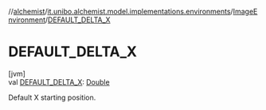 //[alchemist](../../../index.md)/[it.unibo.alchemist.model.implementations.environments](../index.md)/[ImageEnvironment](index.md)/[DEFAULT_DELTA_X](-d-e-f-a-u-l-t_-d-e-l-t-a_-x.md)

# DEFAULT_DELTA_X

[jvm]\
val [DEFAULT_DELTA_X](-d-e-f-a-u-l-t_-d-e-l-t-a_-x.md): [Double](https://kotlinlang.org/api/latest/jvm/stdlib/kotlin/-double/index.html)

Default X starting position.
